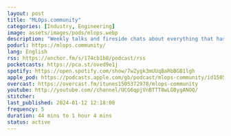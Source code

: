 ```yaml
---
layout: post
title: "MLOps.community"
categories: [Industry, Engineering]
image: assets/images/pods/mlops.webp
description: "Weekly talks and fireside chats about everything that has to do with the new space emerging around DevOps for Machine Learning aka MLOps aka Machine Learning Operations."
podurl: https://mlops.community/
lang: English
rss: https://anchor.fm/s/174cb1b8/podcast/rss
pocketcasts: https://pca.st/oved9e1j
spotify: https://open.spotify.com/show/7wZygk3mUUqBaRbBGB1lgh
apple_pod: https://podcasts.apple.com/gb/podcast/mlops-community/id1505372978
overcast: https://overcast.fm/itunes1505372978/mlops-community
youtube: http://youtube.com//channel/UCG6qpjVnBTTT8wLGBygANOQ/
stitcher:
last_published: 2024-01-12 12:18:00
frequency: 5
duration: 44 mins to 1 hour 4 mins
status: active
---
```

